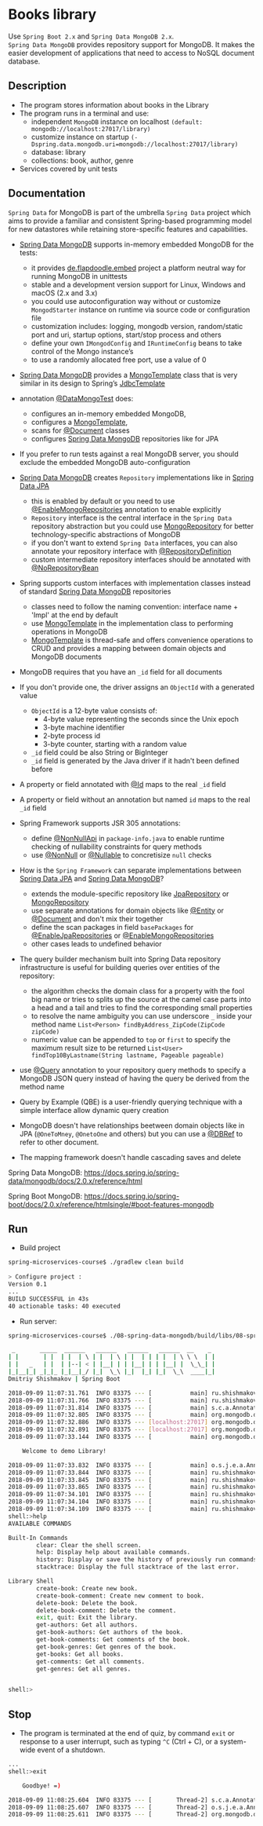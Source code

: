 Books library
=======
Use `Spring Boot 2.x` and `Spring Data MongoDB 2.x`.<br/>
`Spring Data MongoDB` provides repository support for MongoDB. It makes the easier development of applications
 that need to access to NoSQL document database.


## Description
 * The program stores information about books in the Library
 * The program runs in a terminal and use:
   * independent `MongoDB` instance on localhost `(default: mongodb://localhost:27017/library)`
   * customize instance on startup `(-Dspring.data.mongodb.uri=mongodb://localhost:27017/library)`
   * database: library
   * collections: book, author, genre
 * Services covered by unit tests


## Documentation
`Spring Data` for MongoDB is part of the umbrella `Spring Data` project which aims to provide a familiar 
and consistent Spring-based programming model for new datastores while retaining store-specific features and capabilities.

 - [Spring Data MongoDB](https://docs.spring.io/spring-data/mongodb/docs/2.0.x/reference/html) supports in-memory embedded MongoDB for the tests: 
   - it provides [de.flapdoodle.embed](https://github.com/flapdoodle-oss/de.flapdoodle.embed.mongo) project a platform neutral way for running MongoDB in unittests
   - stable and a development version support for Linux, Windows and macOS (2.x and 3.x)
   - you could use autoconfiguration way without or customize `MongodStarter` instance on runtime via source code or configuration file
   - customization includes: logging, mongodb version, random/static port and uri, startup options, start/stop process and others
   - define your own `IMongodConfig` and `IRuntimeConfig` beans to take control of the Mongo instance’s
   - to use a randomly allocated free port, use a value of 0

 - [Spring Data MongoDB](https://docs.spring.io/spring-data/mongodb/docs/2.0.x/reference/html) 
 provides a [MongoTemplate](https://docs.spring.io/spring-data/data-mongo/docs/2.0.x/api/org/springframework/data/mongodb/core/MongoTemplate.html)
 class that is very similar in its design to Spring’s [JdbcTemplate](https://docs.spring.io/spring-framework/docs/5.0.x/javadoc-api/org/springframework/jdbc/core/JdbcTemplate.html)

 - annotation [@DataMongoTest](https://docs.spring.io/spring-boot/docs/2.0.x/api/org/springframework/boot/test/autoconfigure/data/mongo/DataMongoTest.html) does:
   - configures an in-memory embedded MongoDB, 
   - configures a [MongoTemplate](https://docs.spring.io/spring-data/data-mongo/docs/2.0.x/api/org/springframework/data/mongodb/core/MongoTemplate.html), 
   - scans for [@Document](https://docs.spring.io/spring-data/data-mongo/docs/2.0.x/api/org/springframework/data/mongodb/core/mapping/Document.html) classes
   - configures [Spring Data MongoDB](https://docs.spring.io/spring-data/mongodb/docs/2.0.x/reference/html) repositories like for JPA
 - If you prefer to run tests against a real MongoDB server, you should exclude the embedded MongoDB auto-configuration

 - [Spring Data MongoDB](https://docs.spring.io/spring-data/mongodb/docs/2.0.x/reference/html)
 creates `Repository` implementations like in [Spring Data JPA](https://docs.spring.io/spring-data/jpa/docs/2.0.x/reference/html)
   - this is enabled by default or you need to use [@EnableMongoRepositories](https://docs.spring.io/spring-data/data-mongo/docs/2.0.x/api/org/springframework/data/mongodb/repository/config/EnableMongoRepositories.html) annotation to enable explicitly
   - `Repository` interface is the central interface in the `Spring Data` repository abstraction but you could use [MongoRepository](https://docs.spring.io/spring-data/data-mongo/docs/2.0.x/api/org/springframework/data/mongodb/repository/MongoRepository.html) 
   for better technology-specific abstractions of MongoDB
   - if you don't want to extend `Spring Data` interfaces, you can also annotate your repository interface with [@RepositoryDefinition](https://docs.spring.io/spring-data/commons/docs/2.0.x/api/org/springframework/data/repository/RepositoryDefinition.html)
   - custom intermediate repository interfaces should be annotated with [@NoRepositoryBean](https://docs.spring.io/spring-data/commons/docs/2.0.x/api/org/springframework/data/repository/NoRepositoryBean.html)

 - Spring supports custom interfaces with implementation classes instead of standard [Spring Data MongoDB](https://docs.spring.io/spring-data/mongodb/docs/2.0.x/reference/html) repositories
   - classes need to follow the naming convention: interface name + 'Impl' at the end by default
   - use [MongoTemplate](https://docs.spring.io/spring-data/data-mongo/docs/2.0.x/api/org/springframework/data/mongodb/core/MongoTemplate.html) in the implementation class to performing operations in MongoDB
   - [MongoTemplate](https://docs.spring.io/spring-data/data-mongo/docs/2.0.x/api/org/springframework/data/mongodb/core/MongoTemplate.html) is thread-safe and offers convenience operations to CRUD and provides a mapping between domain objects and MongoDB documents

 - MongoDB requires that you have an `_id` field for all documents
 - If you don't provide one, the driver assigns an `ObjectId` with a generated value
   - `ObjectId` is a 12-byte value consists of:
     - 4-byte value representing the seconds since the Unix epoch
     - 3-byte machine identifier
     - 2-byte process id
     - 3-byte counter, starting with a random value
   - `_id` field could be also String or BigInteger
   - `_id` field is generated by the Java driver if it hadn't been defined before
 - A property or field annotated with [@Id](org.springframework.data.annotation.Id) maps to the real `_id` field
 - A property or field without an annotation but named `id` maps to the real `_id` field
  
 - Spring Framework supports JSR 305 annotations:
   - define [@NonNullApi](https://docs.spring.io/spring-framework/docs/5.0.x/javadoc-api/org/springframework/lang/NonNullApi.html) 
   in `package-info.java` to enable runtime checking of nullability constraints for query methods
   - use [@NonNull](https://docs.spring.io/spring-framework/docs/5.0.x/javadoc-api/org/springframework/lang/NonNull.html) 
   or [@Nullable](https://docs.spring.io/spring-framework/docs/5.0.x/javadoc-api/org/springframework/lang/Nullable.html) to concretisize `null` checks

 - How is the `Spring Framework` can separate implementations between [Spring Data JPA](https://docs.spring.io/spring-data/jpa/docs/2.0.x/reference/html) 
 and [Spring Data MongoDB](https://docs.spring.io/spring-data/mongodb/docs/2.0.x/reference/html)?
   - extends the module-specific repository like [JpaRepository](https://docs.spring.io/spring-data/data-jpa/docs/2.0.x/api/org/springframework/data/jpa/repository/JpaRepository.html) 
   or [MongoRepository](https://docs.spring.io/spring-data/data-mongo/docs/2.0.x/api/org/springframework/data/mongodb/repository/MongoRepository.html)
   - use separate annotations for domain objects like [@Entity](https://docs.oracle.com/javaee/7/api/javax/persistence/Entity.html) 
   or [@Document](https://docs.spring.io/spring-data/data-mongo/docs/2.0.x/api/org/springframework/data/mongodb/core/mapping/Document.html) and don't mix their together
   - define the scan packages in field `basePackages` for [@EnableJpaRepositories](https://docs.spring.io/spring-data/data-jpa/docs/2.0.x/api/org/springframework/data/jpa/repository/config/EnableJpaRepositories.html) 
   or [@EnableMongoRepositories](https://docs.spring.io/spring-data/data-mongo/docs/2.0.x/api/org/springframework/data/mongodb/repository/config/EnableMongoRepositories.html)
   - other cases leads to undefined behavior

 -  The query builder mechanism built into Spring Data repository infrastructure is useful for building queries over entities of the repository:
    - the algorithm checks the domain class for a property with the fool big name or tries to splits up the source at the camel case parts into a head and a tail and tries to find the corresponding small properties
    - to resolve the name ambiguity you can use underscore `_` inside your method name `List<Person> findByAddress_ZipCode(ZipCode zipCode)`
    - numeric value can be appended to `top` or `first` to specify the maximum result size to be returned `List<User> findTop10ByLastname(String lastname, Pageable pageable)`
 - use [@Query](org.springframework.data.mongodb.repository.Query) annotation to your repository query methods to specify a MongoDB JSON query instead of having the query be derived from the method name
 - Query by Example (QBE) is a user-friendly querying technique with a simple interface allow dynamic query creation


 - MongoDB doesn't have relationships beetween domain objects like in JPA (`@OneToMney`, `@OnetoOne` and others) but you can use 
 a [@DBRef](https://docs.spring.io/spring-data/mongodb/docs/2.0.x/api/org/springframework/data/mongodb/core/mapping/DBRef.html) 
 to refer to other document.
 - The mapping framework doesn't handle cascading saves and delete


Spring Data MongoDB: https://docs.spring.io/spring-data/mongodb/docs/2.0.x/reference/html

Spring Boot MongoDB: https://docs.spring.io/spring-boot/docs/2.0.x/reference/htmlsingle/#boot-features-mongodb


## Run
 *  Build project
```sh
spring-microservices-course$ ./gradlew clean build
                             
> Configure project :
Version 0.1
...
BUILD SUCCESSFUL in 43s
40 actionable tasks: 40 executed
```

  *  Run server: 
```sh
spring-microservices-course$ ./08-spring-data-mongodb/build/libs/08-spring-data-mongodb-all-0.1.jar

 _       _____  ______   ______   ______   ______  __    _
| |       | |  | |  | \ | |  | \ | |  | | | |  | \ \ \  | |
| |   _   | |  | |--| < | |__| | | |__| | | |__| |  \_\_| |
|_|__|_| _|_|_ |_|__|_/ |_|  \_\ |_|  |_| |_|  \_\  ____|_|
Dmitriy Shishmakov | Spring Boot

2018-09-09 11:07:31.761  INFO 83375 --- [           main] ru.shishmakov.Main                       : Starting Main on shishmakov.local with PID 83375 (/Users/dima/programming/git/otus/spring-course/spring-microservices-course/08-spring-data-mongodb/build/libs/08-spring-data-mongodb-all-0.1.jar started by dima in /Users/dima/programming/git/otus/spring-course/spring-microservices-course/08-spring-data-mongodb/build/libs)
2018-09-09 11:07:31.766  INFO 83375 --- [           main] ru.shishmakov.Main                       : No active profile set, falling back to default profiles: default
2018-09-09 11:07:31.814  INFO 83375 --- [           main] s.c.a.AnnotationConfigApplicationContext : Refreshing org.springframework.context.annotation.AnnotationConfigApplicationContext@3ac42916: startup date [Sun Sep 09 11:07:31 MSK 2018]; root of context hierarchy
2018-09-09 11:07:32.805  INFO 83375 --- [           main] org.mongodb.driver.cluster               : Cluster created with settings {hosts=[localhost:27017], mode=SINGLE, requiredClusterType=UNKNOWN, serverSelectionTimeout='30000 ms', maxWaitQueueSize=500}
2018-09-09 11:07:32.886  INFO 83375 --- [localhost:27017] org.mongodb.driver.connection            : Opened connection [connectionId{localValue:1, serverValue:5}] to localhost:27017
2018-09-09 11:07:32.891  INFO 83375 --- [localhost:27017] org.mongodb.driver.cluster               : Monitor thread successfully connected to server with description ServerDescription{address=localhost:27017, type=STANDALONE, state=CONNECTED, ok=true, version=ServerVersion{versionList=[3, 6, 2]}, minWireVersion=0, maxWireVersion=6, maxDocumentSize=16777216, logicalSessionTimeoutMinutes=30, roundTripTimeNanos=2937655}
2018-09-09 11:07:33.144  INFO 83375 --- [           main] org.mongodb.driver.connection            : Opened connection [connectionId{localValue:2, serverValue:6}] to localhost:27017

	Welcome to demo Library!

2018-09-09 11:07:33.832  INFO 83375 --- [           main] o.s.j.e.a.AnnotationMBeanExporter        : Registering beans for JMX exposure on startup
2018-09-09 11:07:33.844  INFO 83375 --- [           main] ru.shishmakov.Main                       : Started Main in 2.467 seconds (JVM running for 2.986)
2018-09-09 11:07:33.845  INFO 83375 --- [           main] ru.shishmakov.service.DataInitializer    : clean old data...
2018-09-09 11:07:33.865  INFO 83375 --- [           main] ru.shishmakov.service.DataInitializer    : init default data...
2018-09-09 11:07:34.101  INFO 83375 --- [           main] ru.shishmakov.service.DataInitializer    : authors: [Author(id=5b94d4c595c0dc45af6d11d3, fullname=author 1), Author(id=5b94d4c595c0dc45af6d11d4, fullname=author 2), Author(id=5b94d4c595c0dc45af6d11d5, fullname=author 3), Author(id=5b94d4c595c0dc45af6d11d6, fullname=author 4)]
2018-09-09 11:07:34.104  INFO 83375 --- [           main] ru.shishmakov.service.DataInitializer    : genres: [Genre(id=5b94d4c595c0dc45af6d11d7, name=genre 1), Genre(id=5b94d4c595c0dc45af6d11d8, name=genre 2), Genre(id=5b94d4c595c0dc45af6d11d9, name=genre 3)]
2018-09-09 11:07:34.109  INFO 83375 --- [           main] ru.shishmakov.service.DataInitializer    : books: [Book(id=5b94d4c695c0dc45af6d11e0, title=book 1, isbn=0-395-08254-1), Book(id=5b94d4c695c0dc45af6d11e1, title=book 2, isbn=0-395-08254-2), Book(id=5b94d4c695c0dc45af6d11e2, title=book 3, isbn=0-395-08254-3), Book(id=5b94d4c695c0dc45af6d11e3, title=book 4, isbn=0-395-08254-4)]
shell:>help
AVAILABLE COMMANDS

Built-In Commands
        clear: Clear the shell screen.
        help: Display help about available commands.
        history: Display or save the history of previously run commands
        stacktrace: Display the full stacktrace of the last error.

Library Shell
        create-book: Create new book.
        create-book-comment: Create new comment to book.
        delete-book: Delete the book.
        delete-book-comment: Delete the comment.
        exit, quit: Exit the library.
        get-authors: Get all authors.
        get-book-authors: Get authors of the book.
        get-book-comments: Get comments of the book.
        get-book-genres: Get genres of the book.
        get-books: Get all books.
        get-comments: Get all comments.
        get-genres: Get all genres.


shell:>
```


## Stop

 * The program is terminated at the end of quiz, by command `exit` or response to a user interrupt, such as typing `^C` (Ctrl + C), or a system-wide event of a shutdown.
```sh
...
shell:>exit

	Goodbye! =)

2018-09-09 11:08:25.604  INFO 83375 --- [       Thread-2] s.c.a.AnnotationConfigApplicationContext : Closing org.springframework.context.annotation.AnnotationConfigApplicationContext@3ac42916: startup date [Sun Sep 09 11:07:31 MSK 2018]; root of context hierarchy
2018-09-09 11:08:25.607  INFO 83375 --- [       Thread-2] o.s.j.e.a.AnnotationMBeanExporter        : Unregistering JMX-exposed beans on shutdown
2018-09-09 11:08:25.611  INFO 83375 --- [       Thread-2] org.mongodb.driver.connection            : Closed connection [connectionId{localValue:2, serverValue:6}] to localhost:27017 because the pool has been closed.
```
